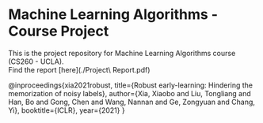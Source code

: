 # Machine Learning Algorithms - Course Project

This is the project repository for Machine Learning Algorithms course (CS260 - UCLA).  
Find the report [here](./Project\ Report.pdf)

@inproceedings{xia2021robust,
  title={Robust early-learning: Hindering the memorization of noisy labels},
  author={Xia, Xiaobo and Liu, Tongliang and Han, Bo and Gong, Chen and Wang, Nannan and Ge, Zongyuan and Chang, Yi},
  booktitle={ICLR},
  year={2021}
}
